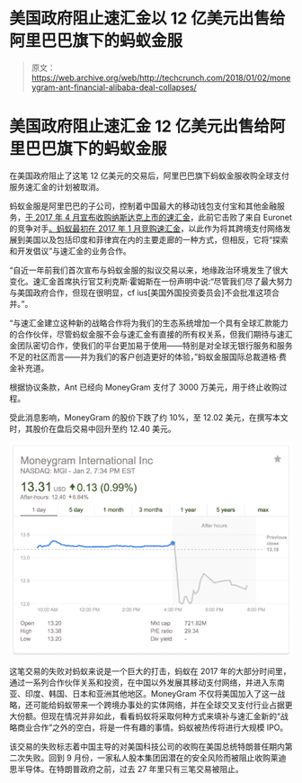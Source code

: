 # 美国政府阻止速汇金以 12 亿美元出售给阿里巴巴旗下的蚂蚁金服

> 原文：<https://web.archive.org/web/http://techcrunch.com/2018/01/02/moneygram-ant-financial-alibaba-deal-collapses/>

# 美国政府阻止速汇金 12 亿美元出售给阿里巴巴旗下的蚂蚁金服

在美国政府阻止了这笔 12 亿美元的交易后，阿里巴巴旗下蚂蚁金服收购全球支付服务速汇金的计划被取消。

蚂蚁金服是阿里巴巴的子公司，控制着中国最大的移动钱包支付宝和其他金融服务，[于 2017 年 4 月宣布收购纳斯达克上市的速汇金](https://web.archive.org/web/20230314050223/https://techcrunch.com/2017/04/16/ant-financial-moneygram-1-2-billion/)，此前它击败了来自 Euronet 的竞争对手[。](https://web.archive.org/web/20230314050223/https://techcrunch.com/2017/03/14/euronet-alibaba-ant-financial-moneygram/)[蚂蚁最初在 2017 年 1 月竞购速汇金](https://web.archive.org/web/20230314050223/https://techcrunch.com/2017/01/27/alibaba-ant-financial-moneygram/)，以此作为将其跨境支付网络发展到美国以及包括印度和菲律宾在内的主要走廊的一种方式，但相反，它将“探索和开发倡议”与速汇金的业务合作。

“自近一年前我们首次宣布与蚂蚁金服的拟议交易以来，地缘政治环境发生了很大变化。速汇金首席执行官艾利克斯·霍姆斯在一份声明中说:“尽管我们尽了最大努力与美国政府合作，但现在很明显，cf ius[美国外国投资委员会]不会批准这项合并。”。

“与速汇金建立这种新的战略合作将为我们的生态系统增加一个具有全球汇款能力的合作伙伴，尽管蚂蚁金服不会与速汇金有直接的所有权关系，但我们期待与速汇金团队密切合作，使我们的平台更加易于使用——特别是对全球无银行服务和服务不足的社区而言——并为我们的客户创造更好的体验，”蚂蚁金服国际总裁道格·费金补充道。

根据协议条款，Ant 已经向 MoneyGram 支付了 3000 万美元，用于终止收购过程。

受此消息影响，MoneyGram 的股价下跌了约 10%，至 12.02 美元，在撰写本文时，其股价在盘后交易中回升至约 12.40 美元。

![](img/d41f0bb2db66639f26805736eeb5d091.png)

这笔交易的失败对蚂蚁来说是一个巨大的打击，蚂蚁在 2017 年的大部分时间里，通过一系列合作伙伴关系和投资，在中国以外发展其移动支付网络，并进入东南亚、印度、韩国、日本和亚洲其他地区。MoneyGram 不仅将美国加入了这一战略，还可能给蚂蚁带来一个跨境办事处的实体网络，并在全球交叉支付行业占据更大份额。但现在情况并非如此，看看蚂蚁将采取何种方式来填补与速汇金新的“战略商业合作”之外的空白，将是一件有趣的事情。蚂蚁被热传将进行大规模 IPO。

该交易的失败标志着中国主导的对美国科技公司的收购在美国总统特朗普任期内第二次失败。回到 9 月份，一家私人股本集团因潜在的安全风险而被阻止收购莱迪思半导体。在特朗普政府之前，过去 27 年里只有三笔交易被阻止。